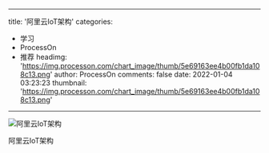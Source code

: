 
---
title: '阿里云IoT架构'
categories: 
 - 学习
 - ProcessOn
 - 推荐
headimg: 'https://img.processon.com/chart_image/thumb/5e69163ee4b00fb1da108c13.png'
author: ProcessOn
comments: false
date: 2022-01-04 03:23:23
thumbnail: 'https://img.processon.com/chart_image/thumb/5e69163ee4b00fb1da108c13.png'
---

<div>   
<img class="thumb" alt="阿里云IoT架构" src="https://img.processon.com/chart_image/thumb/5e69163ee4b00fb1da108c13.png" referrerpolicy="no-referrer">
<p>阿里云IoT架构</p>  
</div>
            